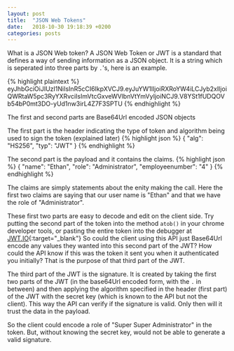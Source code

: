 ```yaml
---
layout: post
title:  "JSON Web Tokens"
date:   2018-10-30 19:18:39 +0200
categories: posts
---
```

What is a JSON Web token?
A JSON Web Token or JWT is a standard that defines a way of sending information as a JSON object.
It is a string which is seperated into three parts by `.`'s, here is an example.

{% highlight plaintext %}
eyJhbGciOiJIUzI1NiIsInR5cCI6IkpXVCJ9.eyJuYW1lIjoiRXRoYW4iLCJyb2xlIjoiQWRtaW5pc3RyYXRvciIsImVtcGxveWVlbnVtYmVyIjoiNCJ9.V8YSt1fUDQOVb54bP0mt3DO-yUd1nw3irL4Z7F3SPTU
{% endhighlight %}

The first and second parts are Base64Url encoded JSON objects

The first part is the header indicating the type of token and algorithm being used to sign the token (explained later)
{% highlight json %}
{
  "alg": "HS256",
  "typ": "JWT"
}
{% endhighlight %}

The second part is the payload and it contains the claims.
{% highlight json %}
{
  "name": "Ethan",
  "role": "Administrator",
  "employeenumber": "4"
}
{% endhighlight %}

The claims are simply statements about the enity making the call. 
Here the first two claims are saying that our user name is "Ethan" and that we have the role of "Administrator".



These first two parts are easy to decode and edit on the client side.  Try putting the second part of the token into the method `atob()` in your chrome developer tools, or pasting the entire token into the debugger at [JWT.IO](https://jwt.io){:target="_blank"}
So could the client using this API just Base64Url encode any values they wanted into this second part of the JWT?
How could the API know if this was the token it sent you when it authenticated you initially?
That is the purpose of that third part of the JWT.

The third part of the JWT is the signature.  It is created by taking the first two parts of the JWT (in the base64Url encoded form, with the `.` in between)
and then applying the algorithm specified in the header (first part) of the JWT with the secret key (which is known to the API but not the client).
This way the API can verify if the signature is valid.  Only then will it trust the data in the payload.

So the client could encode a role of "Super Super Administrator" in the token.  But, without knowing the secret key, would not be able to generate a valid signature.
